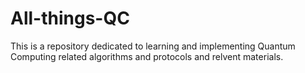 # All-things-QC
This is a repository dedicated to learning and implementing Quantum Computing related algorithms and protocols and relvent materials.
